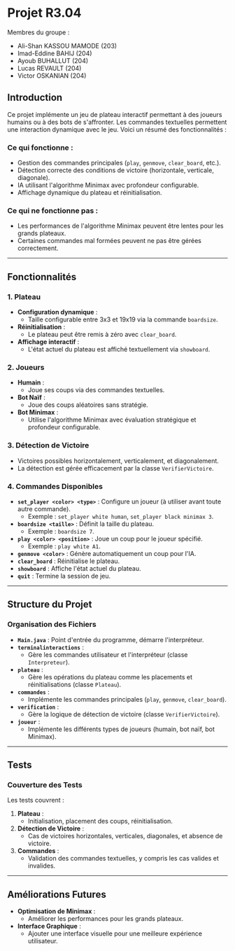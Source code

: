 # Projet R3.04
Membres du groupe :
- Ali-Shan KASSOU MAMODE (203)
- Imad-Eddine BAHIJ (204)
- Ayoub BUHALLUT (204)
- Lucas REVAULT (204)
- Victor OSKANIAN (204)

## **Introduction**
Ce projet implémente un jeu de plateau interactif permettant à des joueurs humains ou à des bots de s'affronter. Les commandes textuelles permettent une interaction dynamique avec le jeu. 
Voici un résumé des fonctionnalités :

### **Ce qui fonctionne :**
- Gestion des commandes principales (`play`, `genmove`, `clear_board`, etc.).
- Détection correcte des conditions de victoire (horizontale, verticale, diagonale).
- IA utilisant l'algorithme Minimax avec profondeur configurable.
- Affichage dynamique du plateau et réinitialisation.

### **Ce qui ne fonctionne pas :**
- Les performances de l'algorithme Minimax peuvent être lentes pour les grands plateaux.
- Certaines commandes mal formées peuvent ne pas être gérées correctement.

---

## **Fonctionnalités**

### **1. Plateau**
- **Configuration dynamique** :
  - Taille configurable entre 3x3 et 19x19 via la commande `boardsize`.
- **Réinitialisation** :
  - Le plateau peut être remis à zéro avec `clear_board`.
- **Affichage interactif** :
  - L'état actuel du plateau est affiché textuellement via `showboard`.

### **2. Joueurs**
- **Humain** :
  - Joue ses coups via des commandes textuelles.
- **Bot Naïf** :
  - Joue des coups aléatoires sans stratégie.
- **Bot Minimax** :
  - Utilise l'algorithme Minimax avec évaluation stratégique et profondeur configurable.

### **3. Détection de Victoire**
- Victoires possibles horizontalement, verticalement, et diagonalement.
- La détection est gérée efficacement par la classe `VerifierVictoire`.

### **4. Commandes Disponibles**
- **`set_player <color> <type>`** : Configure un joueur (à utiliser avant toute autre commande).
  - Exemple : `set_player white human`, `set_player black minimax 3`.
- **`boardsize <taille>`** : Définit la taille du plateau.
  - Exemple : `boardsize 7`.
- **`play <color> <position>`** : Joue un coup pour le joueur spécifié.
  - Exemple : `play white A1`.
- **`genmove <color>`** : Génère automatiquement un coup pour l'IA.
- **`clear_board`** : Réinitialise le plateau.
- **`showboard`** : Affiche l'état actuel du plateau.
- **`quit`** : Termine la session de jeu.

---

## **Structure du Projet**

### **Organisation des Fichiers**
- **`Main.java`** : Point d'entrée du programme, démarre l'interpréteur.
- **`terminalinteractions`** :
  - Gère les commandes utilisateur et l'interpréteur (classe `Interpreteur`).
- **`plateau`** :
  - Gère les opérations du plateau comme les placements et réinitialisations (classe `Plateau`).
- **`commandes`** :
  - Implémente les commandes principales (`play`, `genmove`, `clear_board`).
- **`verification`** :
  - Gère la logique de détection de victoire (classe `VerifierVictoire`).
- **`joueur`** :
  - Implémente les différents types de joueurs (humain, bot naïf, bot Minimax).

---

## **Tests**

### **Couverture des Tests**
Les tests couvrent :
1. **Plateau** :
   - Initialisation, placement des coups, réinitialisation.
2. **Détection de Victoire** :
   - Cas de victoires horizontales, verticales, diagonales, et absence de victoire.
3. **Commandes** :
   - Validation des commandes textuelles, y compris les cas valides et invalides.

---

## **Améliorations Futures**
- **Optimisation de Minimax** :
  - Améliorer les performances pour les grands plateaux.
- **Interface Graphique** :
  - Ajouter une interface visuelle pour une meilleure expérience utilisateur.

